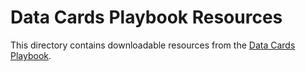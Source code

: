 # Data Cards Playbook Resources

This directory contains downloadable resources
from the [Data Cards Playbook](https://sites.research.google/datacardsplaybook).
